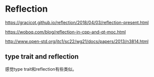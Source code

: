 # Reflection 

https://gracicot.github.io/reflection/2018/04/03/reflection-present.html

https://woboq.com/blog/reflection-in-cpp-and-qt-moc.html

http://www.open-std.org/jtc1/sc22/wg21/docs/papers/2013/n3814.html

## type trait and reflection

感觉type trait和reflection有些类似。